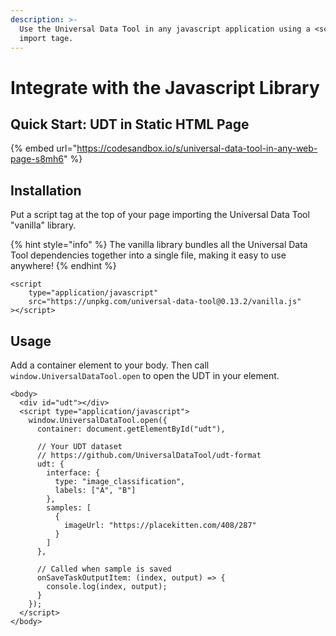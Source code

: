 ```yaml
---
description: >-
  Use the Universal Data Tool in any javascript application using a <script />
  import tage.
---
```


# Integrate with the Javascript Library

## Quick Start: UDT in Static HTML Page

{% embed url="https://codesandbox.io/s/universal-data-tool-in-any-web-page-s8mh6" %}

## Installation

Put a script tag at the top of your page importing the Universal Data Tool "vanilla" library.

{% hint style="info" %}
The vanilla library bundles all the Universal Data Tool dependencies together into a single file, making it easy to use anywhere!
{% endhint %}

```markup
<script
    type="application/javascript"
    src="https://unpkg.com/universal-data-tool@0.13.2/vanilla.js"
></script>
```

## Usage

Add a container element to your body. Then call `window.UniversalDataTool.open` to open the UDT in your element.

```markup
<body>
  <div id="udt"></div>
  <script type="application/javascript">
    window.UniversalDataTool.open({
      container: document.getElementById("udt"),
      
      // Your UDT dataset
      // https://github.com/UniversalDataTool/udt-format
      udt: {
        interface: {
          type: "image_classification",
          labels: ["A", "B"]
        },
        samples: [
          {
            imageUrl: "https://placekitten.com/408/287"
          }
        ]
      },
      
      // Called when sample is saved
      onSaveTaskOutputItem: (index, output) => {
        console.log(index, output);
      }
    });
  </script>
</body>
```

